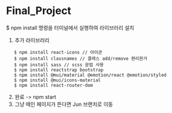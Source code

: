 # Final_Project

<!-- 처음 클론하면 디렉토리로 이동하고 해야 할 과정 -->

$ npm install
명령을 터미널에서 실행하여 라이브러리 설치

1. 추가 라이브러리

```
   $ npm install react-icons // 아이콘
   $ npm install classnames // 클래스 add/remove 편리한거
   $ npm install sass // scss 문법 사용
   $ npm install reactstrap bootstrap
   $ npm install @mui/material @emotion/react @emotion/styled
   $ npm install @mui/icons-material
   $ npm install react-router-dom
```

2. 완료 -> npm start
3. 그냥 메인 페이지가 뜬다면 Jun 브랜치로 이동

